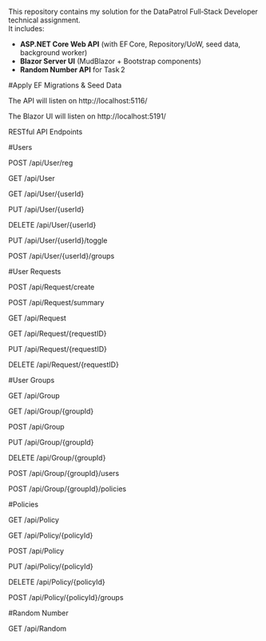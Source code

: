This repository contains my solution for the DataPatrol Full‑Stack Developer technical assignment.  
It includes:

- **ASP.NET Core Web API** (with EF Core, Repository/UoW, seed data, background worker)  
- **Blazor Server UI** (MudBlazor + Bootstrap components)  
- **Random Number API** for Task 2

#Apply EF Migrations & Seed Data

The API will listen on http://localhost:5116/

The Blazor UI will listen on http://localhost:5191/

RESTful API Endpoints


#Users

POST /api/User/reg

GET /api/User

GET /api/User/{userId}

PUT /api/User/{userId}

DELETE /api/User/{userId}

PUT /api/User/{userId}/toggle

POST /api/User/{userId}/groups

#User Requests

POST /api/Request/create

POST /api/Request/summary

GET /api/Request

GET /api/Request/{requestID}

PUT /api/Request/{requestID}

DELETE /api/Request/{requestID}


#User Groups

GET /api/Group

GET /api/Group/{groupId}

POST /api/Group

PUT /api/Group/{groupId}

DELETE /api/Group/{groupId}

POST /api/Group/{groupId}/users

POST /api/Group/{groupId}/policies


#Policies

GET /api/Policy

GET /api/Policy/{policyId}

POST /api/Policy

PUT /api/Policy/{policyId}

DELETE /api/Policy/{policyId}

POST /api/Policy/{policyId}/groups


#Random Number

GET /api/Random
